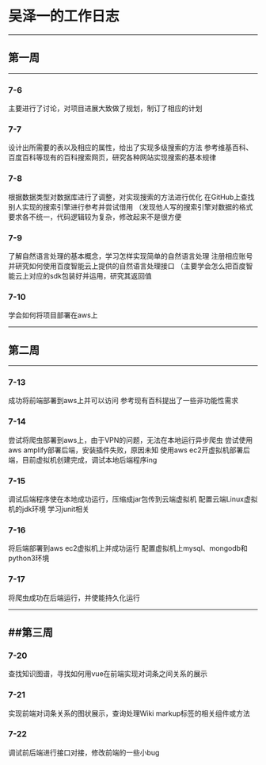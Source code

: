# 吴泽一的工作日志
---
## 第一周
---
### 7-6
主要进行了讨论，对项目进展大致做了规划，制订了相应的计划
### 7-7	
设计出所需要的表以及相应的属性，给出了实现多级搜索的方法
参考维基百科、百度百科等现有的百科搜索网页，研究各种网站实现搜索的基本规律
### 7-8	
根据数据类型对数据库进行了调整，对实现搜索的方法进行优化
	在GitHub上查找别人实现的搜索引擎进行参考并尝试借用
	（发现他人写的搜索引擎对数据的格式要求各不统一，代码逻辑较为复杂，修改起来不是很方便
### 7-9	
了解自然语言处理的基本概念，学习怎样实现简单的自然语言处理
	注册相应账号并研究如何使用百度智能云上提供的自然语言处理接口
	（主要学会怎么把百度智能云上对应的sdk包装好并运用，研究其返回值
### 7-10	
学会如何将项目部署在aws上

---
## 第二周
---
### 7-13
成功将前端部署到aws上并可以访问
参考现有百科提出了一些非功能性需求
### 7-14
尝试将爬虫部署到aws上，由于VPN的问题，无法在本地运行异步爬虫
尝试使用aws amplify部署后端，安装插件失败，原因未知
使用aws ec2开虚拟机部署后端，目前虚拟机创建完成，调试本地后端程序ing
### 7-15
调试后端程序使在本地成功运行，压缩成jar包传到云端虚拟机
配置云端Linux虚拟机的jdk环境
学习junit相关
### 7-16
将后端部署到aws ec2虚拟机上并成功运行
配置虚拟机上mysql、mongodb和python3环境
### 7-17
将爬虫成功在后端运行，并使能持久化运行

---
##第三周
---
### 7-20
查找知识图谱，寻找如何用vue在前端实现对词条之间关系的展示
### 7-21
实现前端对词条关系的图状展示，查询处理Wiki markup标签的相关组件或方法
### 7-22
调试前后端进行接口对接，修改前端的一些小bug
